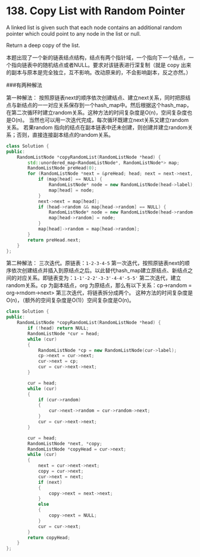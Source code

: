 # 138. Copy List with Random Pointer
A linked list is given such that each node contains an additional random pointer which could point to any node in the list or null.

Return a deep copy of the list.

本题出现了一个新的链表结点结构，结点有两个指针域，一个指向下一个结点，一个指向链表中的随机结点或者NULL。要求对该链表进行深复制（就是 copy 出来的副本与原本是完全独立，互不影响。改动原来的，不会影响副本，反之亦然。）


###有两种解法

第一种解法：
按照原链表next的顺序依次创建结点、建立next关系，同时把原结点与新结点的一一对应关系保存到一个hash_map中。然后根据这个hash_map，在第二次循环时建立random关系。这种方法的时间复杂度是O(n)，空间复杂度也是O(n)。
当然也可以用一次迭代完成，每次循环既建立next关系又建立random关系。 若果random 指向的结点在副本链表中还未创建，则创建并建立random关系；否则，直接连接副本结点的random关系。
```cpp
class Solution {
public:
    RandomListNode *copyRandomList(RandomListNode *head) {
        std::unordered_map<RandomListNode*, RandomListNode*> map;
        RandomListNode preHead(0);
        for (RandomListNode *next = &preHead; head; next = next->next, head = head->next) {
            if (map[head] == NULL) {
                RandomListNode* node = new RandomListNode(head->label);
                map[head] = node;
            }
            next->next = map[head];
            if (head->random && map[head->random] == NULL) {
                RandomListNode* node = new RandomListNode(head->random->label);
                map[head->random] = node;
            }
            map[head]->random = map[head->random];
        }
        return preHead.next;
    }
};
```

第二种解法：
三次迭代。原链表：`1-2-3-4-5`
第一次迭代，按照原链表next的顺序依次创建结点并插入到原结点之后。以此替代hash_map建立原结点、新结点之间的对应关系。即链表变为：`1-1'-2-2'-3-3'-4-4'-5-5'`
第二次迭代，建立random关系。cp 为副本结点，org 为原结点，那么有以下关系：cp->random = org->rndom->next>
第三次迭代，将链表拆分成两个。
这种方法的时间复杂度是O(n)，（额外的空间复杂度是O(1)）空间复杂度是O(n)。
```cpp
class Solution {
public:
	RandomListNode *copyRandomList(RandomListNode *head) {
		if (!head) return NULL;
		RandomListNode *cur = head;
		while (cur)
		{
			RandomListNode *cp = new RandomListNode(cur->label);
			cp->next = cur->next;
			cur->next = cp;
			cur = cur->next->next;
		}

		cur = head;
		while (cur)
		{
			if (cur->random)
			{
				cur->next->random = cur->random->next;
			}
			cur = cur->next->next;
		}

		cur = head;
		RandomListNode *next, *copy;
		RandomListNode *copyHead = cur->next;
		while (cur)
		{
			next = cur->next->next;
			copy = cur->next;
			cur->next = next;
			if (next)
			{
				copy->next = next->next;
			}
			else
			{
				copy->next = NULL;
			}
			cur = cur->next;
		}
		return copyHead;
	}
};
```




